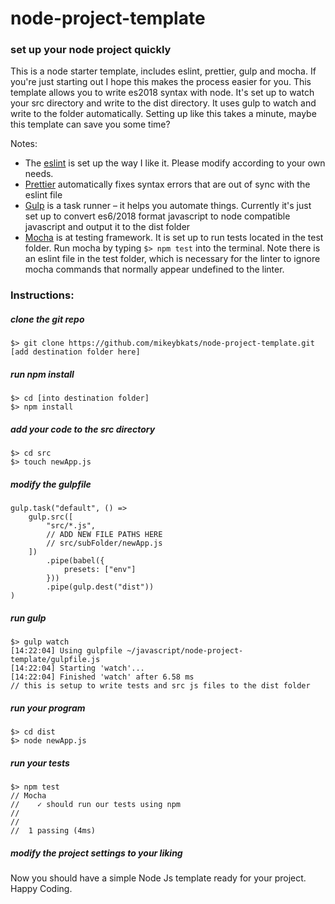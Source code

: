 # node-project-template
### set up your node project quickly

This is a node starter template, includes eslint, prettier, gulp and mocha. If you're just starting out I hope this makes the process easier for you. This template allows you to write es2018 syntax with node. It's set up to watch your src directory and write to the dist directory. It uses gulp to watch and write to the folder automatically. Setting up like this takes a minute, maybe this template can save you some time?

Notes:
- The [eslint](https://github.com/eslint/eslint) is set up the way I like it. Please modify according to your own needs. 
- [Prettier](https://github.com/prettier/prettier) automatically fixes syntax errors that are out of sync with the eslint file
- [Gulp](https://github.com/gulpjs/gulp) is a task runner – it helps you automate things. Currently it's just set up to convert es6/2018 format javascript to node compatible javascript and output it to the dist folder
- [Mocha](https://github.com/mochajs/mocha) is at testing framework. It is set up to run tests located in the test folder. Run mocha by typing `$> npm test` into the terminal. Note there is an eslint file in the test folder, which is necessary for the linter to ignore mocha commands that normally appear undefined to the linter.

### Instructions:

##### clone the git repo
```
$> git clone https://github.com/mikeybkats/node-project-template.git [add destination folder here]
```

##### run npm install
```
$> cd [into destination folder]
$> npm install
```

##### add your code to the src directory
```
$> cd src
$> touch newApp.js
```

##### modify the gulpfile
```
gulp.task("default", () =>
    gulp.src([
        "src/*.js",
        // ADD NEW FILE PATHS HERE
        // src/subFolder/newApp.js
    ])
        .pipe(babel({
            presets: ["env"]
        }))
        .pipe(gulp.dest("dist"))
)
```

##### run gulp
```
$> gulp watch
[14:22:04] Using gulpfile ~/javascript/node-project-template/gulpfile.js
[14:22:04] Starting 'watch'...
[14:22:04] Finished 'watch' after 6.58 ms
// this is setup to write tests and src js files to the dist folder
```

##### run your program
```
$> cd dist
$> node newApp.js 
```

##### run your tests
```
$> npm test
// Mocha
//    ✓ should run our tests using npm
//
//
//  1 passing (4ms)
```

##### modify the project settings to your liking
Now you should have a simple Node Js template ready for your project. Happy Coding.
